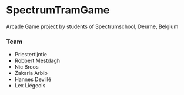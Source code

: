 ﻿# SpectrumTramGame
Arcade Game project by students of Spectrumschool, Deurne, Belgium

### Team
- Priestertijntie
- Robbert Mestdagh
- Nic Broos
- Zakaria Arbib
- Hannes Devillé
- Lex Liégeois

